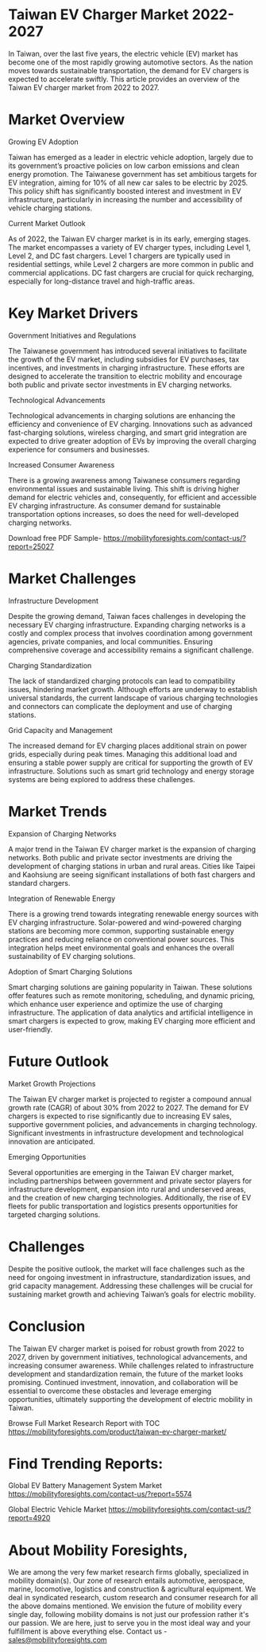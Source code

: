 # Taiwan EV Charger Market 2022-2027

In Taiwan, over the last five years, the electric vehicle (EV) market has become one of the most rapidly growing automotive sectors. As the nation moves towards sustainable transportation, the demand for EV chargers is expected to accelerate swiftly. This article provides an overview of the Taiwan EV charger market from 2022 to 2027.

# Market Overview

Growing EV Adoption

Taiwan has emerged as a leader in electric vehicle adoption, largely due to its government’s proactive policies on low carbon emissions and clean energy promotion. The Taiwanese government has set ambitious targets for EV integration, aiming for 10% of all new car sales to be electric by 2025. This policy shift has significantly boosted interest and investment in EV infrastructure, particularly in increasing the number and accessibility of vehicle charging stations.

Current Market Outlook

As of 2022, the Taiwan EV charger market is in its early, emerging stages. The market encompasses a variety of EV charger types, including Level 1, Level 2, and DC fast chargers. Level 1 chargers are typically used in residential settings, while Level 2 chargers are more common in public and commercial applications. DC fast chargers are crucial for quick recharging, especially for long-distance travel and high-traffic areas.

# Key Market Drivers

Government Initiatives and Regulations

The Taiwanese government has introduced several initiatives to facilitate the growth of the EV market, including subsidies for EV purchases, tax incentives, and investments in charging infrastructure. These efforts are designed to accelerate the transition to electric mobility and encourage both public and private sector investments in EV charging networks.

Technological Advancements

Technological advancements in charging solutions are enhancing the efficiency and convenience of EV charging. Innovations such as advanced fast-charging solutions, wireless charging, and smart grid integration are expected to drive greater adoption of EVs by improving the overall charging experience for consumers and businesses.

Increased Consumer Awareness

There is a growing awareness among Taiwanese consumers regarding environmental issues and sustainable living. This shift is driving higher demand for electric vehicles and, consequently, for efficient and accessible EV charging infrastructure. As consumer demand for sustainable transportation options increases, so does the need for well-developed charging networks.

Download free PDF Sample- https://mobilityforesights.com/contact-us/?report=25027

# Market Challenges

Infrastructure Development

Despite the growing demand, Taiwan faces challenges in developing the necessary EV charging infrastructure. Expanding charging networks is a costly and complex process that involves coordination among government agencies, private companies, and local communities. Ensuring comprehensive coverage and accessibility remains a significant challenge.

Charging Standardization

The lack of standardized charging protocols can lead to compatibility issues, hindering market growth. Although efforts are underway to establish universal standards, the current landscape of various charging technologies and connectors can complicate the deployment and use of charging stations.

Grid Capacity and Management

The increased demand for EV charging places additional strain on power grids, especially during peak times. Managing this additional load and ensuring a stable power supply are critical for supporting the growth of EV infrastructure. Solutions such as smart grid technology and energy storage systems are being explored to address these challenges.

# Market Trends

Expansion of Charging Networks

A major trend in the Taiwan EV charger market is the expansion of charging networks. Both public and private sector investments are driving the development of charging stations in urban and rural areas. Cities like Taipei and Kaohsiung are seeing significant installations of both fast chargers and standard chargers.

Integration of Renewable Energy

There is a growing trend towards integrating renewable energy sources with EV charging infrastructure. Solar-powered and wind-powered charging stations are becoming more common, supporting sustainable energy practices and reducing reliance on conventional power sources. This integration helps meet environmental goals and enhances the overall sustainability of EV charging solutions.

Adoption of Smart Charging Solutions

Smart charging solutions are gaining popularity in Taiwan. These solutions offer features such as remote monitoring, scheduling, and dynamic pricing, which enhance user experience and optimize the use of charging infrastructure. The application of data analytics and artificial intelligence in smart chargers is expected to grow, making EV charging more efficient and user-friendly.

# Future Outlook

Market Growth Projections

The Taiwan EV charger market is projected to register a compound annual growth rate (CAGR) of about 30% from 2022 to 2027. The demand for EV chargers is expected to rise significantly due to increasing EV sales, supportive government policies, and advancements in charging technology. Significant investments in infrastructure development and technological innovation are anticipated.

Emerging Opportunities

Several opportunities are emerging in the Taiwan EV charger market, including partnerships between government and private sector players for infrastructure development, expansion into rural and underserved areas, and the creation of new charging technologies. Additionally, the rise of EV fleets for public transportation and logistics presents opportunities for targeted charging solutions.

# Challenges

Despite the positive outlook, the market will face challenges such as the need for ongoing investment in infrastructure, standardization issues, and grid capacity management. Addressing these challenges will be crucial for sustaining market growth and achieving Taiwan’s goals for electric mobility.

# Conclusion

The Taiwan EV charger market is poised for robust growth from 2022 to 2027, driven by government initiatives, technological advancements, and increasing consumer awareness. While challenges related to infrastructure development and standardization remain, the future of the market looks promising. Continued investment, innovation, and collaboration will be essential to overcome these obstacles and leverage emerging opportunities, ultimately supporting the development of electric mobility in Taiwan.


Browse Full Market Research Report with TOC https://mobilityforesights.com/product/taiwan-ev-charger-market/


# Find Trending Reports:

Global EV Battery Management System Market https://mobilityforesights.com/contact-us/?report=5574


Global Electric Vehicle Market https://mobilityforesights.com/contact-us/?report=4920



# About Mobility Foresights,
We are among the very few market research firms globally, specialized in mobility domain(s). Our zone of research entails automotive, aerospace, marine, locomotive, logistics and construction & agricultural equipment. We deal in syndicated research, custom research and consumer research for all the above domains mentioned.
We envision the future of mobility every single day, following mobility domains is not just our profession rather it's our passion. We are here, just to serve you in the most ideal way and your fulfillment is above everything else. Contact us -  sales@mobilityforesights.com
